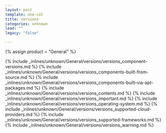 ```yaml
---
layout: post
template: one-col
title: versions
categories: unknown
lead: ""
legacy: "false"

---
```

{% assign product = "General" %}

{% include _inlines/unknown/General/versions/versions_component-versions.md %}
{% include _inlines/unknown/General/versions/versions_components-built-from-source.md %}
{% include _inlines/unknown/General/versions/versions_components-built-via-apt-packages.md %}
{% include _inlines/unknown/General/versions/versions_contents.md %}
{% include _inlines/unknown/General/versions/versions_important.md %}
{% include _inlines/unknown/General/versions/versions_operating-system.md %}
{% include _inlines/unknown/General/versions/versions_supported-cloud-providers.md %}
{% include _inlines/unknown/General/versions/versions_supported-frameworks.md %}
{% include _inlines/unknown/General/versions/versions_warning.md %}
